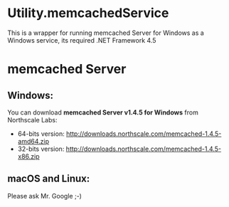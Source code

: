 # Utility.memcachedService

This is a wrapper for running memcached Server for Windows as a Windows service, its required .NET Framework 4.5

# memcached Server

## Windows:

You can download **memcached Server v1.4.5 for Windows** from Northscale Labs:

- 64-bits version: http://downloads.northscale.com/memcached-1.4.5-amd64.zip
- 32-bits version: http://downloads.northscale.com/memcached-1.4.5-x86.zip

## macOS and Linux:

Please ask Mr. Google ;-)